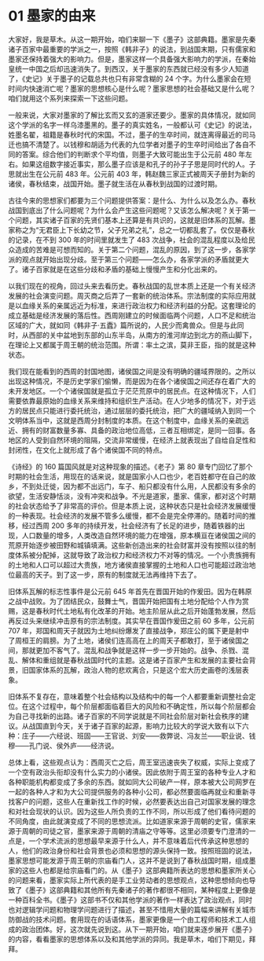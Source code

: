 # 01 墨家的由来

大家好，我是草木。从这一期开始，咱们来聊一下《墨子》这部典籍。墨家是先秦诸子百家中最重要的学派之一，按照《韩非子》的说法，到战国末期，只有儒家和墨家还保持着强大的影响力。但是，墨家这样一个具备强大影响力的学派，在秦始皇统一中国之后却迅速消失了。到西汉，关于墨家的东西就已经没有多少人知道了，《史记》关于墨子的记载总共也只有非常含糊的 24 个字。为什么墨家会在短时间内快速消亡呢？墨家的思想核心是什么呢？墨家思想的社会基础又是什么呢？咱们就用这个系列来探索一下这些问题。

一般来说，大家对墨家的了解比玄而又玄的道家还要少。墨家的具体情况，就如同这个学派的名字一样乌漆墨黑的。墨子的真实姓名，一般都认可《史记》的说法，姓墨名翟，祖籍是春秋时代的宋国。不过，墨子的生卒时间，就连离得最近的司马迁也搞不清楚了。以钱穆和胡适为代表的九位学者对墨子的生卒时间给出了各自不同的答案。综合他们的判断求个平均值，则墨子大致可能出生于公元前 480 年左右。如果这组数字接近事实，那么墨子应该是和孔子的孙子子思是同时代的人。子思就出生在公元前 483 年。公元前 403 年，韩赵魏三家正式被周天子册封为新的诸侯，春秋结束，战国开始。墨子就生活在从春秋到战国的过渡时期。

古往今来的思想家们都要为三个问题提供答案：是什么、为什么以及怎么办。春秋战国到底出了什么问题呢？为什么会产生这些问题呢？又该怎么解决呢？关于第一个问题，其实诸子百家的先贤们基本上还算是有共识的，这就是旧体系的瓦解。墨家称之为“无君臣上下长幼之节，父子兄弟之礼”，总之一切都乱套了。仅仅是春秋的记录，在不到 300 年的时间里就发生了 483 次战争，社会的混乱程度以及给民众造成的苦难是可想而知的。关于第二个问题，混乱的原因，到了这一步，各家学派的观点就开始出现分歧。至于第三个问题——怎么办，各家学派的矛盾就更大了。诸子百家就是在这些分歧和矛盾的基础上慢慢产生和分化出来的。

以我们现在的视角，回过头来去看历史。春秋战国的乱世本质上还是一个有关经济发展的社会演变问题。周灭商之后弄了一套新的统治体系。宗法制度的实际应用就是以血缘关系的亲属远近为标准，来进行政治权力和经济利益的分配。这套理论的成立基础是经济发展的落后性。西周刚建立的时候面临两个问题，人口不足和统治区域的广大，就如同《韩非子·五蠹》篇所说的，人民少而禽兽众。但是与此同时，从西部的关中盆地到东部的山东半岛，从南方的淮河岸边到北方的燕山脚下，在理论上又都属于周王朝的统治范围。所谓：率土之滨，莫非王臣，指的就是这种状态。

我们现在能看到的西周的封国地图，诸侯国之间是没有明确的疆域界限的。之所以出现这种情况，不是历史学家们偷懒，而是因为在各个诸侯国之间还存在着广大的未开发地区。一个个诸侯国就是孤立于茫茫荒原中的居民点。在这种情况下，人们需要依靠最原始的血缘关系来维持和组织生产活动。在人少地多的情况下，对于远方的居民点只能进行委托统治，通过层层的委托统治，把广大的疆域纳入到同一个文明体系当中，这就是西周分封制度的本质。在这个制度中，血缘关系的亲疏远近、拥有的财富数量多寡、具备的政治地位高低，三者互相绑定，是同一回事。各地区的人受到自然环境的阻隔，交流非常缓慢，在经济上就表现出了自给自足性和封闭性，在文化上就形成了各个诸侯国不同的特点。

《诗经》的 160 篇国风就是对这种现象的描述。《老子》第 80 章专门回忆了那个时期的社会生活，用现在的话来说，就是国家小人口也少，老百姓都守在自己的故乡，不到处迁徙，因为都不出远门，车子、船只都没有什么用，人民都没有多余的欲望，生活安静恬淡，没有冲突和战争。不光是道家，墨家、儒家，都对这个时期的社会状态给予了非常高的评价。但是本质上说，这种状态只是社会经济发展缓慢的一种表现。社会经济的发展不管多么缓慢，都不会是完全停滞的。随着时间的推移，经过西周 200 多年的持续开发，社会经济有了长足的进步，随着铁器的出现，人口数量的增多，人类改造自然环境的能力在增强，原本横亘在诸侯国之间的荒原开始逐步被田野和城镇填满。这些新创造出来的社会财富并没有按照以往的制度体系被分配掉，这就导致了政治权力和经济权力不对等的情况。一个小贵族拥有的土地和人口可以超过大贵族，地方诸侯直接掌握的土地和人口也可能超过政治地位最高的天子。到了这一步，原有的制度就无法再维持下去了。

旧体系瓦解的标志性事件是公元前 645 年首先在晋国开始的作爰田。因为在韩原之战中战败。为了团结民众，鼓舞士气，晋国开始把国有土地分配给个人作为赏赐，这是春秋时代土地私有化改革的开始。地主阶层从此之后开始蓬勃发展，然后再反过头来继续冲击原有的宗法制度。其实早在晋国作爰田之前 60 多年，公元前 707 年，郑国和周天子就因为土地纠纷爆发了直接战争，郑庄公的属下更是射中了周桓王的肩膀。为了土地，诸侯们连高高在上的周天子都敢打，至于诸侯国之间，那就更加不客气了。混乱和战争就是这样一步一步开始的。战争、杀戮、混乱、解体和重组就是春秋战国时代的主题。这是诸子百家产生和发展的主要社会背景，旧国家体系的瓦解，政治人物的悲欢离合，只是这个宏大历史画卷的浅层表象。

旧体系不复存在，意味着整个社会结构以及结构中的每一个人都要重新调整社会定位。在这个过程中，每个阶层都面临着巨大的风险和不确定性，所以每个阶层都会为自己寻找新的出路。诸子百家的不同学说就是不同社会阶层对新社会秩序的建议。从战国直到今天，关于诸子百家的起源，影响力比较大的学说大致有以下六种：庄子——六经说、班固——王官说、刘安——救弊说、冯友兰——职业说、钱穆——孔门说、侯外庐——经济说。

总体上看，这些观点认为：西周灭亡之后，周王室迅速丧失了权威，实际上变成了一个空有政治头衔却没有什么实力的小诸侯。因此依附于周王室的各种专业人才和各种职能机构都变成了多余的东西。就如同大公司破产一样，原本被大公司网罗在一起的各种人才和为大公司提供服务的各种小公司，都必然要面临再就业和重新寻找客户的问题，这些人在重新找工作的时候，必然要表达出自己对国家发展的理念和对社会现状的认识。因为这些人所负责的工作不同，所以形成了他们看待问题的不同角度，由此就演变成了不同的思想流派。比如道家来源于周朝的史官，儒家来源于周朝的司徒之官，墨家来源于周朝的清庙之守等等。这里必须要专门澄清的一点是，一个学术流派的思想最早来源于什么人，并不意味着后代传承这种思想的人，他们的政治身份和社会背景也必须和思想的源头保持一致。按照班固的说法，墨家思想可能发源于周王朝的宗庙看门人，这并不是说到了春秋战国时期，组成墨家的这些人也都是给宗庙看门的。从《墨子》这部典籍所表达的思想和墨家所关心的问题来看，墨家实际上所代表的是手工业劳动者的思想观点，这种思想倾向也导致了《墨子》这部典籍和其他所有先秦诸子的著作都很不相同，某种程度上更像是一种百科全书。《墨子》这部书不仅和其他学派的著作一样表达了政治观点，同时也对逻辑学问题和物理学问题进行了描述，甚至不惜用大量的篇幅来讲解有关城市防御战的技术问题。套用现在的话语体系，墨家更像是一个由工程师和技术工人组成的政治团体。好，这次就先说到这。从下一期开始，咱们就来逐步展开《墨子》的内容，看看墨家的思想体系以及和其他学派的异同。我是草木，咱们下期见，拜拜。
